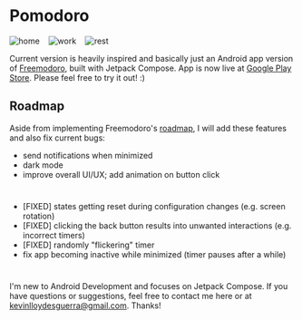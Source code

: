 # Pomodoro
![home](https://i.imgur.com/10gcxvF.jpg)&nbsp;&nbsp;&nbsp;&nbsp;![work](https://i.imgur.com/oIv8Lus.jpg)&nbsp;&nbsp;&nbsp;&nbsp;![rest](https://i.imgur.com/Hj2wite.jpg)

Current version is heavily inspired and basically just an Android app version of [Freemodoro](https://freemodoro.vercel.app/), built with Jetpack Compose. App is now live at [Google Play Store](https://play.google.com/store/apps/details?id=com.kevinesg.pomodoroapp). Please feel free to try it out! :)
## Roadmap
Aside from implementing Freemodoro's [roadmap](https://github.com/shwwwna/freemodoro), I will add these features and also fix current bugs:
- send notifications when minimized
- dark mode
- improve overall UI/UX; add animation on button click
#
- [FIXED] states getting reset during configuration changes (e.g. screen rotation)
- [FIXED] clicking the back button results into unwanted interactions (e.g. incorrect timers)
- [FIXED] randomly "flickering" timer
- fix app becoming inactive while minimized (timer pauses after a while)

#
I'm new to Android Development and focuses on Jetpack Compose. If you have questions or suggestions, feel free to contact me here or at kevinlloydesguerra@gmail.com. Thanks!
